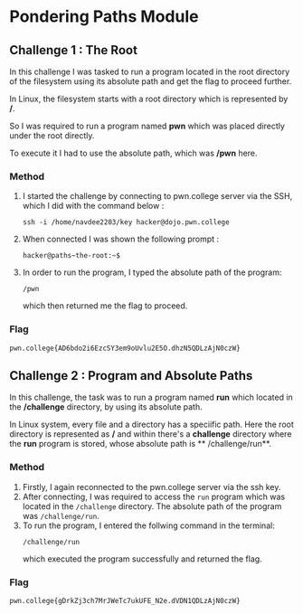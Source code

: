 # Pondering Paths Module

## Challenge 1 : The Root
In this challenge I was tasked to run a program located in the root directory of the filesystem using its absolute path and get the flag to proceed further.

In Linux, the filesystem starts with a root directory which is represented by **/**. 

So I was required to run a program named **pwn** which was placed directly under the root directly. 

To execute it I had to use the absolute path, which was **/pwn** here.

###  Method
1. I started the challenge by connecting to pwn.college server via the SSH, which I did with the command below :
   ```
   ssh -i /home/navdee2203/key hacker@dojo.pwn.college

   ```
2. When connected I was shown the following prompt :
   ```
   hacker@paths~the-root:~$

   ```
3. In order to run the program, I typed the absolute path of the program:
   ```
   /pwn
   ```
   which then returned me the flag to proceed.

### Flag

```
pwn.college{AD6bdo2i6EzcSY3em9oUvlu2E5O.dhzN5QDLzAjN0czW}

```



## Challenge 2 : Program and Absolute Paths 

In this challenge, the task was to run a program named **run** which located in the **/challenge** directory, by using its absolute path. 

In Linux system, every file and a directory has a speciific path. Here the root directory is represented as **/** and within there's a **challenge** directory where the **run** program is stored, whose absolute path is ** /challenge/run**.


### Method 

1. Firstly, I again reconnected to the pwn.college server via the ssh key.
2. After connecting, I was required to access the ```run``` program which was located in the ```/challenge``` directory. The absolute path of the program was ```/challenge/run```.
3. To run the program, I entered the follwing command in the terminal:
   ```
   /challenge/run
   ```
   which executed the program successfully and returned the flag.

### Flag 
```
pwn.college{gDrkZj3ch7MrJWeTc7ukUFE_N2e.dVDN1QDLzAjN0czW}
```

